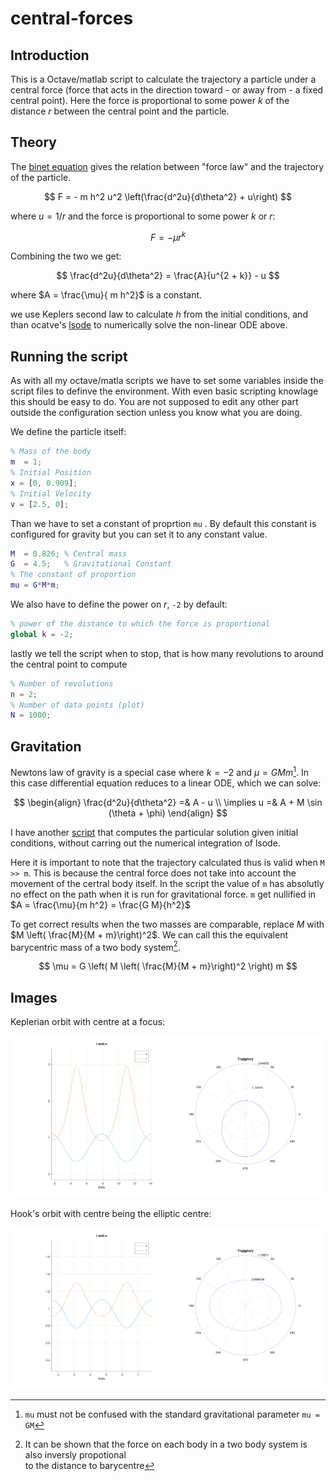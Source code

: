 # central-forces

## Introduction

This is a Octave/matlab script to calculate the trajectory a particle under a central
force \(force that acts in the direction toward \- or away from \- a fixed central
point\). Here the force is proportional to some power $k$ of the distance $r$ between
the central point and the particle.

## Theory

The [binet equation](https://en.wikipedia.org/wiki/Binet_equation) gives the relation
between "force law" and the trajectory of the particle.

$$
F = - m h^2 u^2 \left(\frac{d^2u}{d\theta^2} + u\right)
$$

where $u = 1/r$ and the force is proportional to some power $k$ or $r$: 

$$
F = -\mu r^k
$$

Combining the two we get:

$$
\frac{d^2u}{d\theta^2} = \frac{A}{u^{2 + k}} - u
$$

where $A = \frac{\mu}{ m h^2}$ is a constant.  

we use Keplers second law to calculate $h$ from the initial conditions, and than
ocatve's [lsode](https://octave.sourceforge.io/octave/function/lsode.html) to numerically solve the
non-linear ODE above.

## Running the script

As with all my octave/matla scripts we have to set some variables inside the script files to definve the
environment. With even basic scripting knowlage this should be easy to do. You are not supposed to edit
any other part outside the configuration section unless you know what you are doing.  

We define the particle itself:

```matlab
% Mass of the body
m  = 1;
% Initial Position
x = [0, 0.909];
% Initial Velocity
v = [2.5, 0];
```

Than we have to set a constant of proprtion `mu` . By default this constant is configured for gravity
but you can set it to any constant value.

```matlab
M  = 0.826; % Central mass
G  = 4.5;   % Gravitational Constant
% The constant of proportion
mu = G*M*m;
```

We also have to define the power on $r$, `-2` by default:

```matlab
% power of the distance to which the force is proportional
global k = -2;
```

lastly we tell the script when to stop, that is how many revolutions to around the central point to compute

```matlab
% Number of revolutions
n = 2;
% Number of data points (plot)
N = 1000;
```

## Gravitation

Newtons law of gravity is a special case where $k = -2$ and $\mu = G M m$[^1]. In this case differential equation
reduces to a linear ODE, which we can solve:

$$
\begin{align}
\frac{d^2u}{d\theta^2} =& A - u \\
\implies u =& A + M \sin (\theta + \phi)
\end{align}
$$

I have another [script](https://gist.github.com/SidhBhat/fdb6178252a29f58f185c923bf40b8f8) that computes the particular
solution given initial conditions, without carring out the numerical integration of lsode.

Here it is important to note that the trajectory calculated thus is valid when `M >> m`. This is because the central
force does not take into account the movement of the certral body itself. In the script the value of `m` has absolutly no
effect on the path when it is run for gravitational force. `m` get nullified in $A = \frac{\mu}{m h^2} = \frac{G M}{h^2}$

To get correct results when the two masses are comparable, replace $M$ with $M \left( \frac{M}{M + m}\right)^2$. We can call
this the equivalent barycentric mass of a two body system[^2].

$$
\mu = G \left( M \left( \frac{M}{M + m}\right)^2 \right) m
$$

## Images

Keplerian orbit with centre at a focus:

![Keplerian Orbit](/images/Keplarian_orbit.png)

Hook's orbit with centre being the elliptic centre:

![Hooks Orbit](/images/Hooks_Orbit.png)

[^1]: `mu` must not be confused with the standard gravitational parameter `mu = GM`
[^2]: It can be shown that the force on each body in a two body system is also inversly propotional  
to the distance to barycentre
